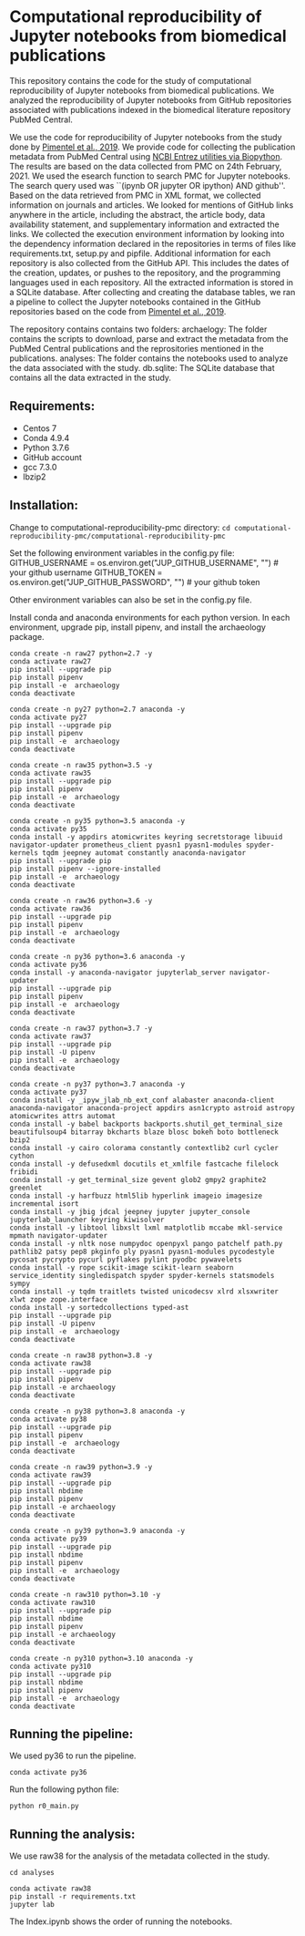 # Computational reproducibility of Jupyter notebooks from biomedical publications
This repository contains the code for the study of computational reproducibility of Jupyter notebooks from biomedical publications. We analyzed the reproducibility of Jupyter notebooks from GitHub repositories associated with publications indexed in the biomedical literature repository PubMed Central.

We use the code for reproducibility of Jupyter notebooks from the study done by [Pimentel et al., 2019](https://zenodo.org/record/2592524).
We provide code for collecting the publication metadata from PubMed Central using [NCBI Entrez utilities via Biopython](https://biopython.org/docs/1.76/api/Bio.Entrez.html). The results are based on the data collected from PMC on 24th February, 2021.
We used the esearch function to search PMC for Jupyter notebooks. The search query used was ``(ipynb OR jupyter OR ipython) AND github''.
Based on the data retrieved from PMC in XML format, we collected information on journals and articles.
We looked for mentions of GitHub links anywhere in the article, including the abstract, the article body, data availability statement, and supplementary information and extracted the links. We collected the execution environment information by looking into the dependency information declared in the repositories in terms of files like requirements.txt, setup.py and pipfile. Additional information for each repository is also collected from the GitHub API.
This includes the dates of the creation, updates, or pushes to the repository, and the programming languages used in each repository.
All the extracted information is stored in a SQLite database. After collecting and creating the database tables, we ran a pipeline to collect the Jupyter notebooks contained in the GitHub repositories based on the code from [Pimentel et al., 2019](https://zenodo.org/record/2592524).

The repository contains contains two folders:
archaelogy: The folder contains the scripts to download, parse and extract the metadata from the PubMed Central publications and the reprositories mentioned in the publications.
analyses: The folder contains the notebooks used to analyze the data associated with the study.
db.sqlite: The SQLite database that contains all the data extracted in the study.

## Requirements:
* Centos 7
* Conda 4.9.4
* Python 3.7.6
* GitHub account
* gcc 7.3.0
* lbzip2

## Installation:

Change to computational-reproducibility-pmc directory:
`cd computational-reproducibility-pmc/computational-reproducibility-pmc`

Set the following environment variables in the config.py file:
GITHUB_USERNAME = os.environ.get("JUP_GITHUB_USERNAME", "") # your github username
GITHUB_TOKEN = os.environ.get("JUP_GITHUB_PASSWORD", "") # your github token

Other environment variables can also be set in the config.py file.

Install conda and anaconda environments for each python version. In each environment, upgrade pip, install pipenv, and install the archaeology package.

```
conda create -n raw27 python=2.7 -y
conda activate raw27
pip install --upgrade pip
pip install pipenv
pip install -e  archaeology
conda deactivate
```

```
conda create -n py27 python=2.7 anaconda -y
conda activate py27
pip install --upgrade pip
pip install pipenv
pip install -e  archaeology
conda deactivate
```

```
conda create -n raw35 python=3.5 -y
conda activate raw35
pip install --upgrade pip
pip install pipenv
pip install -e  archaeology
conda deactivate
```

```
conda create -n py35 python=3.5 anaconda -y
conda activate py35
conda install -y appdirs atomicwrites keyring secretstorage libuuid navigator-updater prometheus_client pyasn1 pyasn1-modules spyder-kernels tqdm jeepney automat constantly anaconda-navigator
pip install --upgrade pip
pip install pipenv --ignore-installed
pip install -e  archaeology
conda deactivate
```

```
conda create -n raw36 python=3.6 -y
conda activate raw36
pip install --upgrade pip
pip install pipenv
pip install -e  archaeology
conda deactivate
```

```
conda create -n py36 python=3.6 anaconda -y
conda activate py36
conda install -y anaconda-navigator jupyterlab_server navigator-updater
pip install --upgrade pip
pip install pipenv
pip install -e  archaeology
conda deactivate
```

```
conda create -n raw37 python=3.7 -y
conda activate raw37
pip install --upgrade pip
pip install -U pipenv
pip install -e  archaeology
conda deactivate
```


```
conda create -n py37 python=3.7 anaconda -y
conda activate py37
conda install -y _ipyw_jlab_nb_ext_conf alabaster anaconda-client anaconda-navigator anaconda-project appdirs asn1crypto astroid astropy atomicwrites attrs automat
conda install -y babel backports backports.shutil_get_terminal_size beautifulsoup4 bitarray bkcharts blaze blosc bokeh boto bottleneck bzip2
conda install -y cairo colorama constantly contextlib2 curl cycler cython
conda install -y defusedxml docutils et_xmlfile fastcache filelock fribidi
conda install -y get_terminal_size gevent glob2 gmpy2 graphite2 greenlet
conda install -y harfbuzz html5lib hyperlink imageio imagesize incremental isort
conda install -y jbig jdcal jeepney jupyter jupyter_console jupyterlab_launcher keyring kiwisolver
conda install -y libtool libxslt lxml matplotlib mccabe mkl-service mpmath navigator-updater
conda install -y nltk nose numpydoc openpyxl pango patchelf path.py pathlib2 patsy pep8 pkginfo ply pyasn1 pyasn1-modules pycodestyle pycosat pycrypto pycurl pyflakes pylint pyodbc pywavelets
conda install -y rope scikit-image scikit-learn seaborn service_identity singledispatch spyder spyder-kernels statsmodels sympy
conda install -y tqdm traitlets twisted unicodecsv xlrd xlsxwriter xlwt zope zope.interface
conda install -y sortedcollections typed-ast
pip install --upgrade pip
pip install -U pipenv
pip install -e  archaeology
conda deactivate
```

```
conda create -n raw38 python=3.8 -y
conda activate raw38
pip install --upgrade pip
pip install pipenv
pip install -e archaeology
conda deactivate
```

```
conda create -n py38 python=3.8 anaconda -y
conda activate py38
pip install --upgrade pip
pip install pipenv
pip install -e  archaeology
conda deactivate
```

```
conda create -n raw39 python=3.9 -y
conda activate raw39
pip install --upgrade pip
pip install nbdime
pip install pipenv
pip install -e archaeology
conda deactivate
```

```
conda create -n py39 python=3.9 anaconda -y
conda activate py39
pip install --upgrade pip
pip install nbdime
pip install pipenv
pip install -e  archaeology
conda deactivate
```

```
conda create -n raw310 python=3.10 -y
conda activate raw310
pip install --upgrade pip
pip install nbdime
pip install pipenv
pip install -e archaeology
conda deactivate
```

```
conda create -n py310 python=3.10 anaconda -y
conda activate py310
pip install --upgrade pip
pip install nbdime
pip install pipenv
pip install -e  archaeology
conda deactivate
```


## Running the pipeline:
We used py36 to run the pipeline.

```
conda activate py36
```

Run the following python file:
```
python r0_main.py
```


## Running the analysis:
We use raw38 for the analysis of the metadata collected in the study.

```
cd analyses
```

```
conda activate raw38
pip install -r requirements.txt
jupyter lab
```
The Index.ipynb shows the order of running the notebooks.




